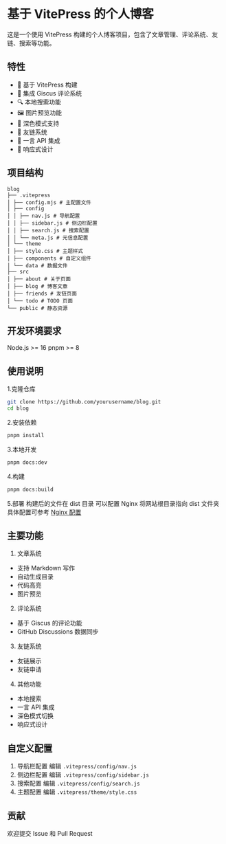 # 基于 VitePress 的个人博客

这是一个使用 VitePress 构建的个人博客项目，包含了文章管理、评论系统、友链、搜索等功能。

## 特性

- 📝 基于 VitePress 构建
- 💬 集成 Giscus 评论系统
- 🔍 本地搜索功能
- 🖼️ 图片预览功能
- 🌙 深色模式支持
- 🔗 友链系统
- 💫 一言 API 集成
- 📱 响应式设计

## 项目结构

```
blog
├── .vitepress
│ ├── config.mjs # 主配置文件
│ ├── config
│ │ ├── nav.js # 导航配置
│ │ ├── sidebar.js # 侧边栏配置
│ │ ├── search.js # 搜索配置
│ │ └── meta.js # 元信息配置
│ └── theme
│ ├── style.css # 主题样式
│ ├── components # 自定义组件
│ └── data # 数据文件
├── src
│ ├── about # 关于页面
│ ├── blog # 博客文章
│ ├── friends # 友链页面
│ └── todo # TODO 页面
└── public # 静态资源
```

## 开发环境要求

Node.js >= 16
pnpm >= 8

## 使用说明

1.克隆仓库

```bash
git clone https://github.com/yourusername/blog.git
cd blog
```

2.安装依赖

```bash
pnpm install
```

3.本地开发

```bash
pnpm docs:dev
```

4.构建

```bash
pnpm docs:build
```

5.部署
构建后的文件在 dist 目录
可以配置 Nginx 将网站根目录指向 dist 文件夹
具体配置可参考 [Nginx 配置](https://blog.honahec.cc/blog/nginx.html)

## 主要功能

1. 文章系统

- 支持 Markdown 写作
- 自动生成目录
- 代码高亮
- 图片预览

2. 评论系统

- 基于 Giscus 的评论功能
- GitHub Discussions 数据同步

3. 友链系统

- 友链展示
- 友链申请

4. 其他功能

- 本地搜索
- 一言 API 集成
- 深色模式切换
- 响应式设计

## 自定义配置

1. 导航栏配置
   编辑 `.vitepress/config/nav.js`
2. 侧边栏配置
   编辑 `.vitepress/config/sidebar.js`
3. 搜索配置
   编辑 `.vitepress/config/search.js`
4. 主题配置
   编辑 `.vitepress/theme/style.css`

## 贡献

欢迎提交 Issue 和 Pull Request
